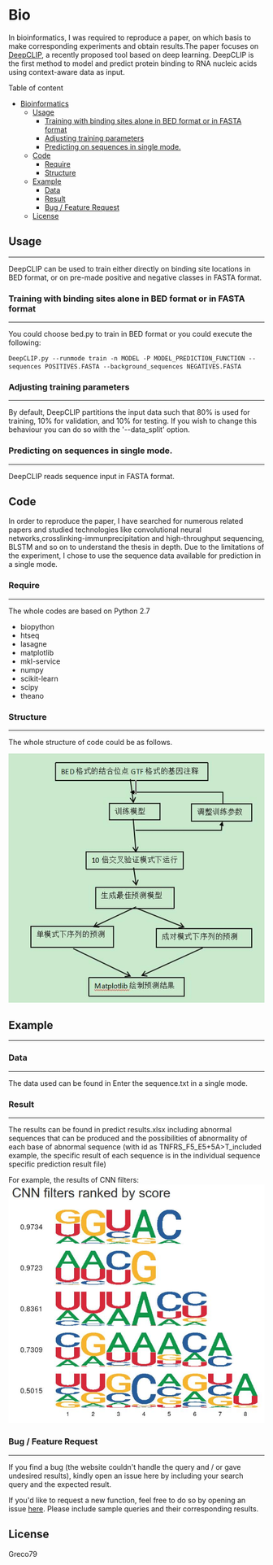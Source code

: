 

# Bio


In bioinformatics, I was required to reproduce a paper, on which basis to make corresponding experiments and obtain results.The paper focuses on [DeepCLIP][1], a recently proposed tool based on deep learning. DeepCLIP is the first method to model and predict protein binding to RNA nucleic acids using context-aware data as input. 

Table of content
- [Bioinformatics](#bioinformatics)
  - [Usage](#usage)
    - [Training with binding sites alone in BED format or in FASTA format](#training-with-binding-sites-alone-in-bed-format-or-in-fasta-format)
    - [Adjusting training parameters](#adjusting-training-parameters)
    - [Predicting on sequences in single mode.](#predicting-on-sequences-in-single-mode)
  - [Code](#code)
    - [Require](#require)
    - [Structure](#structure)
  - [Example](#example)
    - [Data](#data)
    - [Result](#result)
    - [Bug / Feature Request](#bug--feature-request)
  - [License](#license)


## Usage
- - -
DeepCLIP can be used to train either directly on binding site locations in BED format, or on pre-made positive and negative classes in FASTA format. 

### Training with binding sites alone in BED format or in FASTA format
- - -
You could choose bed.py to train in BED format or you could  execute the following:
```shell
DeepCLIP.py --runmode train -n MODEL -P MODEL_PREDICTION_FUNCTION --sequences POSITIVES.FASTA --background_sequences NEGATIVES.FASTA
```

### Adjusting training parameters
- - -
By default, DeepCLIP partitions the input data such that 80% is used for training, 10% for validation, and 10% for testing. If you wish to change this behaviour you can do so with the '--data_split' option.


### Predicting on sequences in single mode.
- - -
DeepCLIP reads sequence input in FASTA format.



## Code

In order to reproduce the paper, I have searched for numerous related papers and studied technologies like convolutional neural networks,crosslinking-immunprecipitation and high-throughput sequencing, BLSTM and so on to understand the thesis in depth. Due to the limitations of the experiment, I chose to use the sequence data available for prediction in a single mode.
### Require
- - -
The whole codes are based on Python 2.7
- biopython
- htseq
- lasagne
- matplotlib
- mkl-service
- numpy
- scikit-learn
- scipy
- theano


### Structure
- - -
The whole structure of code could be as follows.

![avatar](2.jpg)

## Example
- - -
### Data 
- - -
The data used can be found in Enter the sequence.txt in a single mode.
### Result
- - -
The results can be found in predict results.xlsx including abnormal sequences that can be produced and the possibilities of abnormality of each base of abnormal sequence (with id as TNFRS_F5_E5+5A>T_included example, the specific result of each sequence is in the individual sequence specific prediction result file)

For example, the results of CNN filters:
  ![avatar](3.jpg)
  

### Bug / Feature Request
- - -
If you find a bug (the website couldn't handle the query and / or gave undesired results), kindly open an issue here by including your search query and the expected result.

If you'd like to request a new function, feel free to do so by opening an issue [here][2]. Please include sample queries and their corresponding results.




[1]:http://deepclip.compbio.sdu.dk/
[2]:https://github.com/Greco79/bio/issues


## License
Greco79

